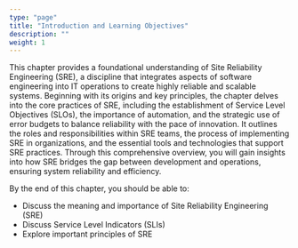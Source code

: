 ```yaml
---
type: "page"
title: "Introduction and Learning Objectives"
description: ""
weight: 1
---
```


This chapter provides a foundational understanding of Site Reliability Engineering (SRE), a discipline that integrates aspects of software engineering into IT operations to create highly reliable and scalable systems. Beginning with its origins and key principles, the chapter delves into the core practices of SRE, including the establishment of Service Level Objectives (SLOs), the importance of automation, and the strategic use of error budgets to balance reliability with the pace of innovation. It outlines the roles and responsibilities within SRE teams, the process of implementing SRE in organizations, and the essential tools and technologies that support SRE practices. Through this comprehensive overview, you will gain insights into how SRE bridges the gap between development and operations, ensuring system reliability and efficiency.

By the end of this chapter, you should be able to:

- Discuss the meaning and importance of Site Reliability Engineering (SRE)
- Discuss Service Level Indicators (SLIs)
- Explore important principles of SRE